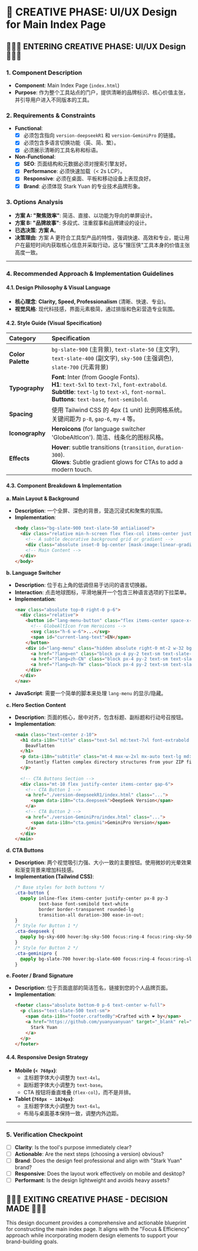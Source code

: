 # 🎨 CREATIVE PHASE: UI/UX Design for Main Index Page

## 🎨🎨🎨 ENTERING CREATIVE PHASE: UI/UX Design 🎨🎨🎨

### 1. Component Description
- **Component**: Main Index Page (`index.html`)
- **Purpose**: 作为整个工具站点的门户，提供清晰的品牌标识、核心价值主张，并引导用户进入不同版本的工具。

### 2. Requirements & Constraints
- **Functional**:
  - [x] 必须包含指向 `version-deepseekR1` 和 `version-GeminiPro` 的链接。
  - [x] 必须包含多语言切换功能（英、简、繁）。
  - [x] 必须展示清晰的工具名称和标语。
- **Non-Functional**:
  - [x] **SEO**: 页面结构和元数据必须对搜索引擎友好。
  - [x] **Performance**: 必须快速加载（< 2s LCP）。
  - [x] **Responsive**: 必须在桌面、平板和移动设备上表现良好。
  - [x] **Brand**: 必须体现 Stark Yuan 的专业技术品牌形象。

### 3. Options Analysis
- **方案 A: "聚焦效率"**: 简洁、直接、以功能为导向的单屏设计。
- **方案 B: "品牌故事"**: 多段式、注重叙事和品牌建设的设计。
- **已选决策**: **方案 A**。
- **决策理由**: 方案 A 更符合工具型产品的特性，强调快速、高效和专业，能让用户在最短时间内获取核心信息并采取行动，这与"狸压侠"工具本身的价值主张高度一致。

---

### 4. Recommended Approach & Implementation Guidelines

#### 4.1. Design Philosophy & Visual Language
- **核心理念**: **Clarity, Speed, Professionalism** (清晰、快速、专业)。
- **视觉风格**: 现代科技感，界面元素极简，通过排版和色彩营造专业氛围。

#### 4.2. Style Guide (Visual Specification)

| Category          | Specification                                                                                                                                                                                           |
|:------------------|:--------------------------------------------------------------------------------------------------------------------------------------------------------------------------------------------------------|
| **Color Palette** | `bg-slate-900` (主背景), `text-slate-50` (主文字), `text-slate-400` (副文字), `sky-500` (主强调色), `slate-700` (元素背景)                                                                              |
| **Typography**    | **Font**: Inter (from Google Fonts). <br> **H1**: `text-5xl` to `text-7xl`, `font-extrabold`. <br> **Subtitle**: `text-lg` to `text-xl`, `font-normal`. <br> **Buttons**: `text-base`, `font-semibold`. |
| **Spacing**       | 使用 Tailwind CSS 的 4px (1 unit) 比例网格系统。关键间距为 `p-8`, `gap-6`, `my-4` 等。                                                                                                                    |
| **Iconography**   | **Heroicons** (for language switcher 'GlobeAltIcon'). 简洁、线条化的图标风格。                                                                                                                            |
| **Effects**       | **Hover**: subtle transitions (`transition`, `duration-300`). <br> **Glows**: Subtle gradient glows for CTAs to add a modern touch.                                                                     |

#### 4.3. Component Breakdown & Implementation

**a. Main Layout & Background**
- **Description**: 一个全屏、深色的背景，营造沉浸式和聚焦的氛围。
- **Implementation**:
  ```html
  <body class="bg-slate-900 text-slate-50 antialiased">
    <div class="relative min-h-screen flex flex-col items-center justify-center overflow-hidden">
      <!-- A subtle decorative background grid or gradient -->
      <div class="absolute inset-0 bg-center [mask-image:linear-gradient(180deg,white,rgba(255,255,255,0))]"></div>
      <!-- Main Content -->
    </div>
  </body>
  ```

**b. Language Switcher**
- **Description**: 位于右上角的低调但易于访问的语言切换器。
- **Interaction**: 点击地球图标，平滑地展开一个包含三种语言选项的下拉菜单。
- **Implementation**:
  ```html
  <nav class="absolute top-0 right-0 p-6">
    <div class="relative">
      <button id="lang-menu-button" class="flex items-center space-x-2 text-slate-400 hover:text-slate-200">
        <!-- GlobeAltIcon from Heroicons -->
        <svg class="h-6 w-6">...</svg> 
        <span id="current-lang-text">EN</span>
      </button>
      <div id="lang-menu" class="hidden absolute right-0 mt-2 w-32 bg-slate-800 rounded-lg shadow-lg py-1">
        <a href="?lang=en" class="block px-4 py-2 text-sm text-slate-300 hover:bg-slate-700">English</a>
        <a href="?lang=zh-CN" class="block px-4 py-2 text-sm text-slate-300 hover:bg-slate-700">简体中文</a>
        <a href="?lang=zh-TW" class="block px-4 py-2 text-sm text-slate-300 hover:bg-slate-700">繁體中文</a>
      </div>
    </div>
  </nav>
  ```
- **JavaScript**: 需要一个简单的脚本来处理 `lang-menu` 的显示/隐藏。

**c. Hero Section Content**
- **Description**: 页面的核心，居中对齐，包含标题、副标题和行动号召按钮。
- **Implementation**:
  ```html
  <main class="text-center z-10">
    <h1 data-i18n="title" class="text-5xl md:text-7xl font-extrabold tracking-tight bg-clip-text text-transparent bg-gradient-to-r from-slate-200 to-slate-400">
      BeavFlatten
    </h1>
    <p data-i18n="subtitle" class="mt-4 max-w-2xl mx-auto text-lg md:text-xl text-slate-400">
      Instantly flatten complex directory structures from your ZIP files.
    </p>
    
    <!-- CTA Buttons Section -->
    <div class="mt-10 flex justify-center items-center gap-6">
      <!-- CTA Button 1 -->
      <a href="./version-deepseekR1/index.html" class="...">
        <span data-i18n="cta.deepseek">DeepSeek Version</span>
      </a>
      <!-- CTA Button 2 -->
      <a href="./version-GeminiPro/index.html" class="...">
        <span data-i18n="cta.gemini">GeminiPro Version</span>
      </a>
    </div>
  </main>
  ```

**d. CTA Buttons**
- **Description**: 两个视觉吸引力强、大小一致的主要按钮。使用微妙的光晕效果和渐变背景来增加科技感。
- **Implementation (Tailwind CSS)**:
  ```css
  /* Base styles for both buttons */
  .cta-button {
    @apply inline-flex items-center justify-center px-8 py-3 
           text-base font-semibold text-white 
           border border-transparent rounded-lg 
           transition-all duration-300 ease-in-out;
  }
  /* Style for Button 1 */
  .cta-deepseek {
    @apply bg-sky-600 hover:bg-sky-500 focus:ring-4 focus:ring-sky-500/50 transform hover:-translate-y-1;
  }
  /* Style for Button 2 */
  .cta-geminipro {
    @apply bg-slate-700 hover:bg-slate-600 focus:ring-4 focus:ring-slate-500/50 transform hover:-translate-y-1;
  }
  ```

**e. Footer / Brand Signature**
- **Description**: 位于页面底部的简洁签名，链接到您的个人品牌页面。
- **Implementation**:
  ```html
  <footer class="absolute bottom-0 p-6 text-center w-full">
    <p class="text-slate-500 text-sm">
      <span data-i18n="footer.craftedBy">Crafted with ❤️ by</span>
      <a href="https://github.com/yuanyuanyuan" target="_blank" rel="noopener noreferrer" class="font-semibold text-slate-400 hover:text-sky-400 transition-colors">
        Stark Yuan
      </a>
    </p>
  </footer>
  ```

#### 4.4. Responsive Design Strategy
- **Mobile (`< 768px`)**:
  - 主标题字体大小调整为 `text-4xl`。
  - 副标题字体大小调整为 `text-base`。
  - CTA 按钮将垂直堆叠 (`flex-col`)，而不是并排。
- **Tablet (`768px - 1024px`)**:
  - 主标题字体大小调整为 `text-6xl`。
  - 布局与桌面基本保持一致，调整内外边距。

---

### 5. Verification Checkpoint
- [ ] **Clarity**: Is the tool's purpose immediately clear?
- [ ] **Actionable**: Are the next steps (choosing a version) obvious?
- [ ] **Brand**: Does the design feel professional and align with "Stark Yuan" brand?
- [ ] **Responsive**: Does the layout work effectively on mobile and desktop?
- [ ] **Performant**: Is the design lightweight and avoids heavy assets?

## 🎨🎨🎨 EXITING CREATIVE PHASE - DECISION MADE 🎨🎨🎨

This design document provides a comprehensive and actionable blueprint for constructing the main index page. It aligns with the "Focus & Efficiency" approach while incorporating modern design elements to support your brand-building goals. 